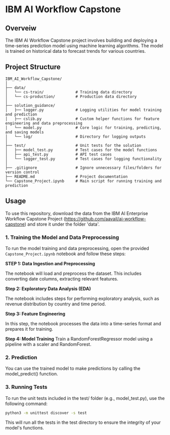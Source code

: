 # IBM AI Workflow Capstone

## Overveiw
The IBM AI Workflow Capstone project involves building and deploying a time-series prediction model using machine learning algorithms. The model is trained on historical data to forecast trends for various countries.

## Project Structure

```
IBM_AI_Workflow_Capstone/
│
├── data/
│   └── cs-train/              # Training data directory
│   └── cs-production/         # Production data directory
│
├── solution_guidance/
│   ├── logger.py              # Logging utilities for model training and prediction
│   ├── cslib.py               # Custom helper functions for feature engineering and data preprocessing
│   └── model.py               # Core logic for training, predicting, and saving models
│   └── log/                   # Directory for logging outputs
│
├── test/                      # Unit tests for the solution
│   ├── model_test.py          # Test cases for the model functions
│   ├── api_test.py            # API test cases
│   └── logger_test.py         # Test cases for logging functionality
│
├── .gitignore                 # Ignore unnecessary files/folders for version control
├── README.md                  # Project documentation
└── Capstone_Project.ipynb     # Main script for running training and prediction
```

## Usage

To use this repository, download the data from the IBM AI Enterprise Workflow Capstone Project (https://github.com/aavail/ai-workflow-capstone) and store it under the folder 'data'.

### 1. Training the Model and Data Preprocessing
To run the model training and data preprocessing, open the provided  `Capstone_Project.ipynb` notebook and follow these steps:

**STEP 1: Data Ingestion and Preprocessing**

The notebook will load and preprocess the dataset. This includes converting date columns, extracting relevant features.

**Step 2: Exploratory Data Analysis (EDA)**

The notebook includes steps for performing exploratory analysis, such as revenue distribution by country and time period.

**Step 3: Feature Engineering**

In this step, the notebook processes the data into a time-series format and prepares it for training.

**Step 4: Model Training**
Train a RandomForestRegressor model using a pipeline with a scaler and RandomForest.

### 2. Prediction
You can use the trained model to make predictions by calling the model_predict() function.

### 3. Running Tests
To run the unit tests included in the test/ folder (e.g., model_test.py), use the following command:

```bash
python3 -m unittest discover -s test
```

This will run all the tests in the test directory to ensure the integrity of your model's functions.
